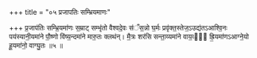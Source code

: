 +++
title = "०५ प्रजापतिः सम्भ्रियमाणः"

+++
प्र॒जाप॑तिः सम्भ्रि॒यमा॑णः स॒म्राट् सम्भृ॑तो वैश्वदे॒वः स॑ँस॒न्नो घ॒र्मः प्रवृ॑क्त॒स्तेज॒ऽउद्य॑तऽआश्वि॒नः पय॑स्यानी॒यमा॑ने पौ॒ष्णो वि॑ष्य॒न्दमा॑ने मारु॒तः क्लथ॑न्। मै॒त्रः शर॑सि सन्ता॒य्यमा॑ने वाय॒व्यो᳖ ह्रि॒यमा॑णऽआग्ने॒यो हू॒यमा॑नो॒ वाग्घु॒तः ॥५ ॥